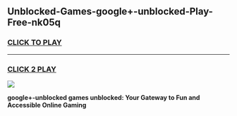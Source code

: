 
## Unblocked-Games-google+-unblocked-Play-Free-nk05q
<h3>
<a href="https://premium76.site?title=google+-unblocked&ref=12A">CLICK TO PLAY</a></h3>
<hr>

<h3>
<a href="https://premium76.site?title=google+-unblocked&ref=12A">CLICK 2 PLAY</a>
  
</h3>

<a href="https://premium76.site?title=google+-unblocked&ref=12A"><img src="https://clearcache.store/games.png"></a>


**google+-unblocked games unblocked: Your Gateway to Fun and Accessible Online Gaming**
